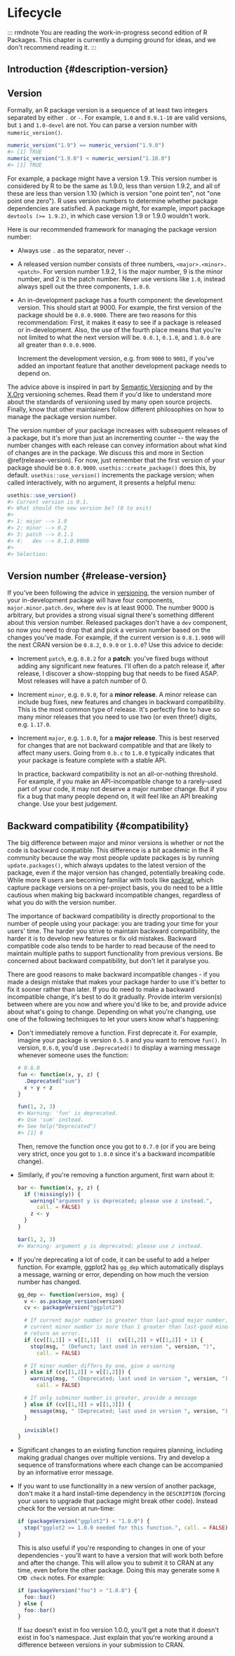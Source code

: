 # Lifecycle

::: rmdnote
You are reading the work-in-progress second edition of R Packages. This chapter is currently a dumping ground for ideas, and we don't recommend reading it. 
:::

## Introduction {#description-version}

## Version

Formally, an R package version is a sequence of at least two integers separated by either `.` or `-`.
For example, `1.0` and `0.9.1-10` are valid versions, but `1` and `1.0-devel` are not.
You can parse a version number with `numeric_version()`.


```r
numeric_version("1.9") == numeric_version("1.9.0")
#> [1] TRUE
numeric_version("1.9.0") < numeric_version("1.10.0")
#> [1] TRUE
```

For example, a package might have a version 1.9.
This version number is considered by R to be the same as 1.9.0, less than version 1.9.2, and all of these are less than version 1.10 (which is version "one point ten", not "one point one zero").
R uses version numbers to determine whether package dependencies are satisfied.
A package might, for example, import package `devtools (>= 1.9.2)`, in which case version 1.9 or 1.9.0 wouldn't work.

Here is our recommended framework for managing the package version number:

-   Always use `.` as the separator, never `-`.

-   A released version number consists of three numbers, `<major>.<minor>.<patch>`.
    For version number 1.9.2, 1 is the major number, 9 is the minor number, and 2 is the patch number.
    Never use versions like `1.0`, instead always spell out the three components, `1.0.0`.

-   An in-development package has a fourth component: the development version.
    This should start at 9000.
    For example, the first version of the package should be `0.0.0.9000`.
    There are two reasons for this recommendation: First, it makes it easy to see if a package is released or in-development.
    Also, the use of the fourth place means that you're not limited to what the next version will be.
    `0.0.1`, `0.1.0`, and `1.0.0` are all greater than `0.0.0.9000`.

    Increment the development version, e.g. from `9000` to `9001`, if you've added an important feature that another development package needs to depend on.

The advice above is inspired in part by [Semantic Versioning](https://semver.org) and by the [X.Org](https://www.x.org/releases/X11R7.7/doc/xorg-docs/Versions.html) versioning schemes.
Read them if you'd like to understand more about the standards of versioning used by many open source projects.
Finally, know that other maintainers follow different philosophies on how to manage the package version number.

The version number of your package increases with subsequent releases of a package, but it's more than just an incrementing counter -- the way the number changes with each release can convey information about what kind of changes are in the package.
We discuss this and more in Section \@ref(release-version).
For now, just remember that the first version of your package should be `0.0.0.9000`.
`usethis::create_package()` does this, by default.
`usethis::use_version()` increments the package version; when called interactively, with no argument, it presents a helpful menu:


```r
usethis::use_version()
#> Current version is 0.1.
#> What should the new version be? (0 to exit) 
#> 
#> 1: major --> 1.0
#> 2: minor --> 0.2
#> 3: patch --> 0.1.1
#> 4:   dev --> 0.1.0.9000
#> 
#> Selection: 
```

## Version number {#release-version}

If you've been following the advice in [versioning](#description-version), the version number of your in-development package will have four components, `major.minor.patch.dev`, where `dev` is at least 9000.
The number 9000 is arbitrary, but provides a strong visual signal there's something different about this version number.
Released packages don't have a `dev` component, so now you need to drop that and pick a version number based on the changes you've made.
For example, if the current version is `0.8.1.9000` will the next CRAN version be `0.8.2`, `0.9.0` or `1.0.0`?
Use this advice to decide:

-   Increment `patch`, e.g. `0.8.2` for a **patch**: you've fixed bugs without adding any significant new features.
    I'll often do a patch release if, after release, I discover a show-stopping bug that needs to be fixed ASAP.
    Most releases will have a patch number of 0.

-   Increment `minor`, e.g. `0.9.0`, for a **minor release**.
    A minor release can include bug fixes, new features and changes in backward compatibility.
    This is the most common type of release.
    It's perfectly fine to have so many minor releases that you need to use two (or even three!) digits, e.g. `1.17.0`.

-   Increment `major`, e.g. `1.0.0`, for a **major release**.
    This is best reserved for changes that are not backward compatible and that are likely to affect many users.
    Going from `0.b.c` to `1.0.0` typically indicates that your package is feature complete with a stable API.

    In practice, backward compatibility is not an all-or-nothing threshold.
    For example, if you make an API-incompatible change to a rarely-used part of your code, it may not deserve a major number change.
    But if you fix a bug that many people depend on, it will feel like an API breaking change.
    Use your best judgement.

## Backward compatibility {#compatibility}

The big difference between major and minor versions is whether or not the code is backward compatible.
This difference is a bit academic in the R community because the way most people update packages is by running `update.packages()`, which always updates to the latest version of the package, even if the major version has changed, potentially breaking code.
While more R users are becoming familiar with tools like [packrat](https://rstudio.github.io/packrat/), which capture package versions on a per-project basis, you do need to be a little cautious when making big backward incompatible changes, regardless of what you do with the version number.

The importance of backward compatibility is directly proportional to the number of people using your package: you are trading your time for your users' time.
The harder you strive to maintain backward compatibility, the harder it is to develop new features or fix old mistakes.
Backward compatible code also tends to be harder to read because of the need to maintain multiple paths to support functionality from previous versions.
Be concerned about backward compatibility, but don't let it paralyse you.

There are good reasons to make backward incompatible changes - if you made a design mistake that makes your package harder to use it's better to fix it sooner rather than later.
If you do need to make a backward incompatible change, it's best to do it gradually.
Provide interim version(s) between where are you now and where you'd like to be, and provide advice about what's going to change.
Depending on what you're changing, use one of the following techniques to let your users know what's happening:

-   Don't immediately remove a function.
    First deprecate it.
    For example, imagine your package is version `0.5.0` and you want to remove `fun()`.
    In version, `0.6.0`, you'd use `.Deprecated()` to display a warning message whenever someone uses the function:

    
    ```r
    # 0.6.0
    fun <- function(x, y, z) {
      .Deprecated("sum")
      x + y + z
    }
    
    fun(1, 2, 3)
    #> Warning: 'fun' is deprecated.
    #> Use 'sum' instead.
    #> See help("Deprecated")
    #> [1] 6
    ```

    Then, remove the function once you got to `0.7.0` (or if you are being very strict, once you got to `1.0.0` since it's a backward incompatible change).

-   Similarly, if you're removing a function argument, first warn about it:

    
    ```r
    bar <- function(x, y, z) {
      if (!missing(y)) {
        warning("argument y is deprecated; please use z instead.", 
          call. = FALSE)
        z <- y
      }
    }
    
    bar(1, 2, 3)
    #> Warning: argument y is deprecated; please use z instead.
    ```

-   If you're deprecating a lot of code, it can be useful to add a helper function.
    For example, ggplot2 has `gg_dep` which automatically displays a message, warning or error, depending on how much the version number has changed.

    
    ```r
    gg_dep <- function(version, msg) {
      v <- as.package_version(version)
      cv <- packageVersion("ggplot2")
    
      # If current major number is greater than last-good major number, or if
      # current minor number is more than 1 greater than last-good minor number,
      # return an error.
      if (cv[[1,1]] > v[[1,1]]  ||  cv[[1,2]] > v[[1,2]] + 1) {
        stop(msg, " (Defunct; last used in version ", version, ")",
          call. = FALSE)
    
      # If minor number differs by one, give a warning
      } else if (cv[[1,2]] > v[[1,2]]) {
        warning(msg, " (Deprecated; last used in version ", version, ")",
          call. = FALSE)
    
      # If only subminor number is greater, provide a message
      } else if (cv[[1,3]] > v[[1,3]]) {
        message(msg, " (Deprecated; last used in version ", version, ")")
      }
    
      invisible()
    }
    ```

-   Significant changes to an existing function requires planning, including making gradual changes over multiple versions.
    Try and develop a sequence of transformations where each change can be accompanied by an informative error message.

-   If you want to use functionality in a new version of another package, don't make it a hard install-time dependency in the `DESCRIPTION` (forcing your users to upgrade that package might break other code).
    Instead check for the version at run-time:

    
    ```r
    if (packageVersion("ggplot2") < "1.0.0") {
      stop("ggplot2 >= 1.0.0 needed for this function.", call. = FALSE)
    }
    ```

    This is also useful if you're responding to changes in one of your dependencies - you'll want to have a version that will work both before and after the change.
    This will allow you to submit it to CRAN at any time, even before the other package.
    Doing this may generate some `R CMD check` notes.
    For example:

    
    ```r
    if (packageVersion("foo") > "1.0.0") {
      foo::baz()
    } else {
      foo::bar()
    }
    ```

    If `baz` doesn't exist in foo version 1.0.0, you'll get a note that it doesn't exist in foo's namespace.
    Just explain that you're working around a difference between versions in your submission to CRAN.
